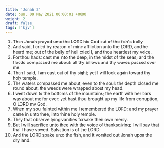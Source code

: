 ```yaml
---
title: 'Jonah 2'
date: Sun, 09 May 2021 00:00:01 +0000
weight: 2
draft: false
tags: ['kjv'] 
---
```


1. Then Jonah prayed unto the LORD his God out of the fish's belly,
2. And said, I cried by reason of mine affliction unto the LORD, and he heard me; out of the belly of hell cried I, and thou heardest my voice.
3. For thou hadst cast me into the deep, in the midst of the seas; and the floods compassed me about: all thy billows and thy waves passed over me.
4. Then I said, I am cast out of thy sight; yet I will look again toward thy holy temple.
5. The waters compassed me about, even to the soul: the depth closed me round about, the weeds were wrapped about my head.
6. I went down to the bottoms of the mountains; the earth with her bars was about me for ever: yet hast thou brought up my life from corruption, O LORD my God.
7. When my soul fainted within me I remembered the LORD: and my prayer came in unto thee, into thine holy temple.
8. They that observe lying vanities forsake their own mercy.
9. But I will sacrifice unto thee with the voice of thanksgiving; I will pay that that I have vowed. Salvation is of the LORD.
10. And the LORD spake unto the fish, and it vomited out Jonah upon the dry land.
